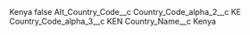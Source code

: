 <?xml version="1.0" encoding="UTF-8"?>
<CustomMetadata xmlns="http://soap.sforce.com/2006/04/metadata" xmlns:xsi="http://www.w3.org/2001/XMLSchema-instance" xmlns:xsd="http://www.w3.org/2001/XMLSchema">
    <label>Kenya</label>
    <protected>false</protected>
    <values>
        <field>Alt_Country_Code__c</field>
        <value xsi:nil="true"/>
    </values>
    <values>
        <field>Country_Code_alpha_2__c</field>
        <value xsi:type="xsd:string">KE</value>
    </values>
    <values>
        <field>Country_Code_alpha_3__c</field>
        <value xsi:type="xsd:string">KEN</value>
    </values>
    <values>
        <field>Country_Name__c</field>
        <value xsi:type="xsd:string">Kenya</value>
    </values>
</CustomMetadata>
